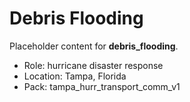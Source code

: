 # Debris Flooding

Placeholder content for **debris_flooding**.

- Role: hurricane disaster response
- Location: Tampa, Florida
- Pack: tampa_hurr_transport_comm_v1
